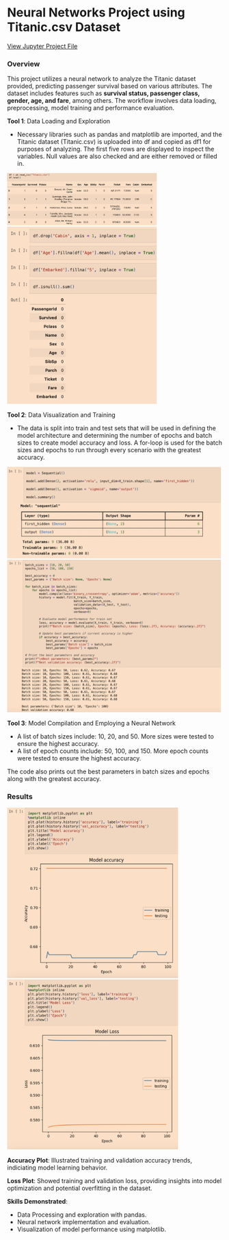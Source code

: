 # Neural Networks Project using Titanic.csv Dataset
<a href="Andrew_Garcia_Neural_Networks_Project_1.ipynb" download>View Jupyter Project File</a>

### Overview
This project utilizes a neural network to analyze the Titanic dataset provided, predicting passenger survival based on various attributes. The dataset includes features such as __survival status, passenger class, gender, age, and fare__, among others. The workflow involves data loading, preprocessing, model training and performance evaluation.


__Tool 1__: Data Loading and Exploration
- Necessary libraries such as pandas and matplotlib are imported, and the Titanic dataset (Titanic.csv) is uploaded into df and copied as df1 for purposes of analyzing. The first five rows are displayed to inspect the variables. Null values are also checked and are either removed or filled in. 

<img src="assets/initialDataDisplay.jpg" width="350">


<img src="assets/dataExplorationImage.jpg" width="350">



__Tool 2__: Data Visualization and Training
- The data is split into train and test sets that will be used in defining the model architecture and determining the number of epochs and batch sizes to create model accuracy and loss. A for-loop is used for the batch sizes and epochs to run through every scenario with the greatest accuracy.

<img src="assets/modelArchitectureImage.jpg" width="500">
<img src="assets/neuralNetworkTuningImage.jpg" width="500">



__Tool 3__: Model Compilation and Employing a Neural Network

- A list of batch sizes include: 10, 20, and 50. More sizes were tested to ensure the highest accuracy.
- A list of epoch counts include: 50, 100, and 150. More epoch counts were tested to ensure the highest accuracy. 

The code also prints out the best parameters in batch sizes and epochs along with the greatest accuracy.


### Results
<img src="assets/modelAccuracyImage.jpg" width="400">
<img src="assets/modelLossImage.jpg" width="400">

__Accuracy Plot__: Illustrated training and validation accuracy trends, indiciating model learning behavior.

__Loss Plot__: Showed training and validation loss, providing insights into model optimization and potential overfitting in the dataset.

__Skills Demonstrated__:
* Data Processing and exploration with pandas.
* Neural network implementation and evaluation.
* Visualization of model performance using matplotlib.




